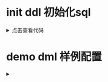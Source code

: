 # init ddl 初始化sql

<details>
<summary>点击查看代码</summary>
<pre>
<code>
CREATE TABLE `action` (
                          `id` bigint(20) DEFAULT NULL,
                          `name` varchar(255) COLLATE utf8mb4_unicode_ci NOT NULL DEFAULT '',
                          `cid` bigint(20) NOT NULL DEFAULT '0' COMMENT '组件id',
                          `version` int(11) NOT NULL DEFAULT '0',
                          `is_active` tinyint(1) NOT NULL DEFAULT '0',
                          `is_del` tinyint(1) NOT NULL DEFAULT '0'
) ENGINE=InnoDB DEFAULT CHARSET=utf8mb4 COLLATE=utf8mb4_unicode_ci COMMENT='动作';

CREATE TABLE `action_log` (
`id` bigint(20) NOT NULL AUTO_INCREMENT,
`core_id` bigint(20) NOT NULL DEFAULT '0' COMMENT '限界id',
`run_log_id` bigint(20) NOT NULL DEFAULT '0' COMMENT 'log id',
`cid` bigint(20) NOT NULL DEFAULT '0' COMMENT '组件id',
`status` int(11) NOT NULL DEFAULT '0',
`fail_num` int(11) NOT NULL DEFAULT '0',
`fail_reason` varchar(255) COLLATE utf8mb4_unicode_ci NOT NULL DEFAULT '',
`version` int(11) NOT NULL DEFAULT '0',
PRIMARY KEY (`id`)
) ENGINE=InnoDB DEFAULT CHARSET=utf8mb4 COLLATE=utf8mb4_unicode_ci;

CREATE TABLE `common_config` (
`id` bigint(20) NOT NULL AUTO_INCREMENT,
`group` varchar(255) NOT NULL DEFAULT '',
`key` varchar(128) COLLATE utf8mb4_unicode_ci DEFAULT NULL,
`value` varchar(2000) COLLATE utf8mb4_unicode_ci NOT NULL DEFAULT '',
`sort` int(11) NOT NULL DEFAULT '0',
PRIMARY KEY (`id`),
KEY `idx_key` (`group`,`key`)
) ENGINE=InnoDB DEFAULT CHARSET=utf8mb4 COLLATE=utf8mb4_unicode_ci;

CREATE TABLE `common_text` (
`id` bigint(20) NOT NULL AUTO_INCREMENT,
`fid` bigint(20) NOT NULL DEFAULT '0' COMMENT '关联表主键',
`text` varchar(5000) COLLATE utf8mb4_unicode_ci NOT NULL DEFAULT '' COMMENT '文本',
`type` int(11) NOT NULL DEFAULT '0' COMMENT '文本类型',
PRIMARY KEY (`id`),
KEY `idx_fid` (`fid`)
) ENGINE=InnoDB DEFAULT CHARSET=utf8mb4 COLLATE=utf8mb4_unicode_ci COMMENT='大字段存储';

CREATE TABLE `component` (
`id` bigint(20) DEFAULT NULL AUTO_INCREMENT,
`name` varchar(255) COLLATE utf8mb4_unicode_ci NOT NULL DEFAULT '',
`data_source_id` bigint(20) NOT NULL DEFAULT '0',
`data_source_type` int(11) NOT NULL DEFAULT '0',
`version` int(11) NOT NULL DEFAULT '0',
`is_active` tinyint(1) NOT NULL DEFAULT '0',
`is_del` tinyint(1) NOT NULL DEFAULT '0',
PRIMARY KEY (`id`)
) ENGINE=InnoDB DEFAULT CHARSET=utf8mb4 COLLATE=utf8mb4_unicode_ci COMMENT='组件';

CREATE TABLE `component_text` (
`id` bigint(20) NOT NULL AUTO_INCREMENT,
`fid` bigint(20) NOT NULL DEFAULT '0' COMMENT '关联表主键',
`text` varchar(5000) COLLATE utf8mb4_unicode_ci NOT NULL DEFAULT '' COMMENT '文本',
`type` int(11) NOT NULL DEFAULT '0' COMMENT '文本类型',
PRIMARY KEY (`id`),
KEY `idx_fid` (`fid`)
) ENGINE=InnoDB DEFAULT CHARSET=utf8mb4 COLLATE=utf8mb4_unicode_ci COMMENT='大字段存储';

CREATE TABLE `data_source` (
`id` bigint(20) NOT NULL AUTO_INCREMENT,
`name` varchar(255) COLLATE utf8mb4_unicode_ci NOT NULL DEFAULT '',
`type` int(11) NOT NULL DEFAULT '0' COMMENT '类型 1数据库 2 dubbo',
`version` int(11) NOT NULL DEFAULT '0',
`is_active` tinyint(1) NOT NULL DEFAULT '0',
PRIMARY KEY (`id`)
) ENGINE=InnoDB DEFAULT CHARSET=utf8mb4 COLLATE=utf8mb4_unicode_ci COMMENT='数据源';

CREATE TABLE `fixed_num_allotter_log` (
`id` bigint(20) NOT NULL AUTO_INCREMENT,
`uid` varchar(100) COLLATE utf8mb4_unicode_ci DEFAULT '',
`busi_date` date NOT NULL,
`core_id` bigint(20) NOT NULL DEFAULT '0',
`rid` bigint(20) NOT NULL DEFAULT '0' COMMENT '规则模版id',
`target_id` bigint(20) NOT NULL DEFAULT '0',
`ref_total` decimal(20,2) NOT NULL DEFAULT '0.00',
`num` bigint(20) NOT NULL DEFAULT '0',
PRIMARY KEY (`id`),
UNIQUE KEY `uniq_one` (`uid`)
) ENGINE=InnoDB DEFAULT CHARSET=utf8mb4 COLLATE=utf8mb4_unicode_ci;

CREATE TABLE `ratio_allotter_log` (
`id` bigint(20) NOT NULL AUTO_INCREMENT,
`uid` varchar(100) COLLATE utf8mb4_unicode_ci DEFAULT '',
`busi_date` date NOT NULL,
`core_id` bigint(20) NOT NULL DEFAULT '0',
`rid` bigint(20) NOT NULL DEFAULT '0' COMMENT '规则模版id',
`target_id` bigint(20) NOT NULL DEFAULT '0',
`ref_total` decimal(20,2) NOT NULL DEFAULT '0.00',
`num` bigint(20) NOT NULL DEFAULT '0',
PRIMARY KEY (`id`),
UNIQUE KEY `uniq_one` (`uid`)
) ENGINE=InnoDB DEFAULT CHARSET=utf8mb4 COLLATE=utf8mb4_unicode_ci;

CREATE TABLE `rule_core` (
`id` bigint(20) NOT NULL AUTO_INCREMENT,
`domain` int(11) NOT NULL DEFAULT '0' COMMENT '域',
`action_id` bigint(20) NOT NULL DEFAULT '0' COMMENT '动作',
`busi_code` varchar(64) COLLATE utf8mb4_unicode_ci NOT NULL DEFAULT '' COMMENT '业务编码',
`version` bigint(20) NOT NULL DEFAULT '0',
PRIMARY KEY (`id`),
UNIQUE KEY `uniq_one` (`domain`,`action_id`,`busi_code`)
) ENGINE=InnoDB DEFAULT CHARSET=utf8mb4 COLLATE=utf8mb4_unicode_ci COMMENT='规则';

CREATE TABLE `rule_template` (
`id` bigint(20) NOT NULL AUTO_INCREMENT,
`domain` int(11) NOT NULL DEFAULT '0' COMMENT '域',
`name` varchar(200) COLLATE utf8mb4_unicode_ci NOT NULL DEFAULT '' COMMENT '规则模版名称',
`comment` varchar(255) COLLATE utf8mb4_unicode_ci NOT NULL DEFAULT '' COMMENT '描述',
`action_id` bigint(20) NOT NULL DEFAULT '0' COMMENT '动作',
`cron` varchar(500) COLLATE utf8mb4_unicode_ci NOT NULL DEFAULT '' COMMENT 'cron时间表达式',
`allocation_model` int(11) NOT NULL DEFAULT '0' COMMENT '分配算法:1固定数量2比例',
`is_active` tinyint(1) NOT NULL DEFAULT '1' COMMENT '0未启用 1启用',
`version` int(11) NOT NULL DEFAULT '0',
`org_id` bigint(20) NOT NULL DEFAULT '0',
`create_time` datetime DEFAULT NULL,
`update_time` datetime DEFAULT NULL,
`is_del` tinyint(1) NOT NULL DEFAULT '0',
`refId` bigint default 0 not null comment '蛇形算法参照物:变量id',
PRIMARY KEY (`id`)
) ENGINE=InnoDB DEFAULT CHARSET=utf8mb4 COLLATE=utf8mb4_unicode_ci COMMENT='规则模版';

CREATE TABLE `rule_template_busi` (
`id` bigint(20) NOT NULL AUTO_INCREMENT,
`tid` bigint(20) NOT NULL DEFAULT '0' COMMENT '模版id',
`busi_code` varchar(64) COLLATE utf8mb4_unicode_ci NOT NULL DEFAULT '' COMMENT '业务编码',
`version` int(11) NOT NULL DEFAULT '0',
`busi_name` varchar(64) COLLATE utf8mb4_unicode_ci NOT NULL DEFAULT '',
PRIMARY KEY (`id`),
KEY `idx_busi` (`busi_code`),
KEY `idx_tid` (`tid`)
) ENGINE=InnoDB DEFAULT CHARSET=utf8mb4 COLLATE=utf8mb4_unicode_ci COMMENT='规则模版-关联业务';

CREATE TABLE `run_core_text` (
`id` bigint(20) NOT NULL AUTO_INCREMENT,
`fid` bigint(20) NOT NULL DEFAULT '0' COMMENT '关联表主键',
`text` varchar(5000) COLLATE utf8mb4_unicode_ci NOT NULL DEFAULT '' COMMENT '文本',
`type` int(11) NOT NULL DEFAULT '0' COMMENT '文本类型',
PRIMARY KEY (`id`),
KEY `idx_fid` (`fid`)
) ENGINE=InnoDB DEFAULT CHARSET=utf8mb4 COLLATE=utf8mb4_unicode_ci COMMENT='大字段存储';

CREATE TABLE `run_log` (
`id` bigint(20) NOT NULL AUTO_INCREMENT,
`core_id` bigint(20) NOT NULL DEFAULT '0' COMMENT '限界id',
`busi_date` date NOT NULL,
`source_id` bigint(20) NOT NULL DEFAULT '0' COMMENT '源id:外部业务标识',
`target_id` bigint(20) NOT NULL DEFAULT '0',
`tid` bigint(20) NOT NULL DEFAULT '0' COMMENT '规则模版id',
`lock_status` tinyint(4) NOT NULL DEFAULT '0',
`lock_version` bigint(20) NOT NULL DEFAULT '0',
`lock_time` datetime DEFAULT NULL,
`status` int(11) NOT NULL DEFAULT '0',
`sub_status` int(11) NOT NULL DEFAULT '0',
`sub_fail_num` int(11) NOT NULL DEFAULT '0',
`sub_fail_reason` varchar(255) COLLATE utf8mb4_unicode_ci NOT NULL DEFAULT '',
`version` int(11) NOT NULL DEFAULT '0',
`action_id` bigint(20) NOT NULL DEFAULT '0',
PRIMARY KEY (`id`),
UNIQUE KEY `uniq_one` (`busi_date`,`core_id`,`source_id`)
) ENGINE=InnoDB DEFAULT CHARSET=utf8mb4 COLLATE=utf8mb4_unicode_ci;

CREATE TABLE `run_log_text` (
`id` bigint(20) NOT NULL AUTO_INCREMENT,
`type` int(11) NOT NULL DEFAULT '0',
`text` varchar(5000) COLLATE utf8mb4_unicode_ci NOT NULL DEFAULT '',
`fid` bigint(20) NOT NULL DEFAULT '0',
PRIMARY KEY (`id`)
) ENGINE=InnoDB DEFAULT CHARSET=utf8mb4 COLLATE=utf8mb4_unicode_ci COMMENT='日志大文本';


</code>
</pre>
</details>

# demo dml 样例配置
<details>
<summary></summary>
<pre><code>

</code></pre>
</details>



